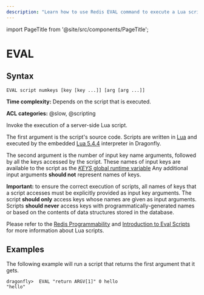 ```yaml
---
description: "Learn how to use Redis EVAL command to execute a Lua script."
---
```


import PageTitle from '@site/src/components/PageTitle';

# EVAL

<PageTitle title="Redis EVAL Command (Documentation) | Dragonfly" />

## Syntax

    EVAL script numkeys [key [key ...]] [arg [arg ...]]

**Time complexity:** Depends on the script that is executed.

**ACL categories:** @slow, @scripting

Invoke the execution of a server-side Lua script.

The first argument is the script's source code.
Scripts are written in [Lua](https://lua.org) and executed by the embedded [Lua 5.4.4](https://redis.io/topics/lua-api) interpreter in Dragonfly.

The second argument is the number of input key name arguments, followed by all the keys accessed by the script.
These names of input keys are available to the script as the [_KEYS_ global runtime variable](https://redis.io/topics/lua-api#the-keys-global-variable)
Any additional input arguments **should not** represent names of keys.

**Important:**
to ensure the correct execution of scripts, all names of keys that a script accesses must be explicitly provided as input key arguments.
The script **should only** access keys whose names are given as input arguments.
Scripts **should never** access keys with programmatically-generated names or based on the contents of data structures stored in the database.

Please refer to the [Redis Programmability](https://redis.io/topics/programmability) and [Introduction to Eval Scripts](https://redis.io/topics/eval-intro) for more information about Lua scripts.

## Examples

The following example will run a script that returns the first argument that it gets.

```shell
dragonfly>  EVAL "return ARGV[1]" 0 hello
"hello"
```
